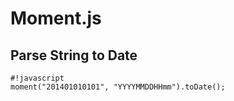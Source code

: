 Moment.js
=========

Parse String to Date
--------------------

    #!javascript
    moment("201401010101", "YYYYMMDDHHmm").toDate();
